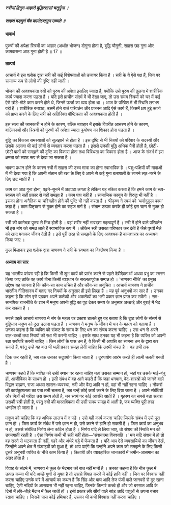 ##### स्त्रीणां द्विगुण आहारो बुद्धिस्तासां चतुर्गुणा ।
##### साहसं षड्गुणं चैव कामोऽष्टगुण उच्यते ॥

#### भावार्थ

पुरुषों की अपेक्षा स्त्रियों का आहार (अर्थात भोजन) दोगुना होता है, बुद्धि चौगुनी, साहस छह गुना और कामवासना आठ गुना होती है ॥ 17 ॥

#### तात्पर्य

आचार्य ने इस श्लोक द्वारा स्त्री की कई विशेषताओं को उजागर किया है । स्त्री के ये ऐसे पक्ष हैं, जिन पर सामान्य रूप से लोगों की दृष्टि नहीं जाती ।

भोजन की आवश्यकता स्त्री को पुरुष की अपेक्षा इसलिए ज्यादा है, क्योंकि उसे पुरुष की तुलना में शारीरिक कार्य ज्यादा करना पड़ता है । यदि इसे प्राचीन संदर्भ में भी देखा जाए, तो उस समय स्त्रियों को घर में कई ऐसे छोटे-मोटे काम करने होते थे, जिनमें ऊर्जा का व्यय होता था । आज के परिवेश में भी स्थिति लगभग वही है । शारीरिक बनावट, उसमें होने वाले परिवर्तन और प्रजनन आदि ऐसे कार्य हैं, जिसमें क्षय हुई ऊर्जा को प्राप्त करने के लिए स्त्री को अतिरिक्त पौष्टिकता की आवश्यकता होती है ।

इस सत्य की जानकारी न होने के कारण, बल्कि व्यवहार में इसके विपरीत आचरण होने के कारण, बालिकाओं और स्त्रियों को पुरुषों की अपेक्षा ज्यादा कुपोषण का शिकार होना पड़ता है ।

बुद्धि का विकास समस्याओं को सुलझाने से होता है । इस दृष्टि से भी स्त्रियों को परिवार के सदस्यों और उसके अलावा भी कई लोगों से व्यवहार करना पड़ता है । इससे उनकी बुद्धि अधिक पैनी होती है, छोटी-छोटी बातों को समझने की दृष्टि का विकास होता तथा विविधता का विकास होता है । आज के संदर्भ में इस क्षमता को स्पष्ट रूप से देखा जा सकता है ।

भावना प्रधान होने के कारण स्त्री में साहस की उच्च मात्रा का होना स्वाभाविक है । पशु-पक्षियों की मादाओं में भी देखा गया है कि अपनी संतान की रक्षा के लिए वे अपने से कई गुना बलशाली के सामने लड़-मरने के लिए डट जाती हैं ।

काम का आठ गुना होना, पढ़ने-सुनने में अटपटा लगता है लेकिन यह संकेत करता है कि हमने काम के रूप-स्वरूप को सही प्रकार से नहीं समझा है । काम पाप नहीं है । सामाजिक कानून के विरुद्ध भी नहीं है । इसका होना अनैतिक या चरित्रहीन होने की पुष्टि भी नहीं करता है । श्रीकृष्ण ने स्वयं को 'धर्मानुकूल काम' कहा है । काम पितृऋण से मुक्त होने का सहज मार्ग है । संतान उत्पन्न करके ही कोई इस ऋण से मुक्त हो सकता है ।

स्त्री की कामेच्छा पुरुष से भिन्न होती है । वहां शरीर नहीं भावदशा महत्वपूर्ण है । स्त्री में होने वाले परिवर्तन भी इस मांग को समक्ष लाते हैं स्वाभाविक रूप में । लेकिन स्त्री उसका परिष्कार कर देती है जैसे पृथ्वी मैले को खाद बनाकर जीवन देती है । इसे पूरी तरह से समझने के लिए आवश्यक है कामशास्त्र का अध्ययन किया जाए ।

कुल मिलाकर इस श्लोक द्वारा चाणक्य ने स्त्री के स्वभाव का विश्लेषण किया है ।

#### अध्याय का सार

यह भारतीय परंपरा रही है कि किसी भी शुभ कार्य को प्रारंभ करने से पहले देवीदेवताओं अथवा प्रभु का स्मरण किया जाए ताकि वह कार्य बिना किसी व्यवधान के सरलतापूर्वक सम्पन्न हो । 'चाणक्य नीति' का प्रमुख उद्देश्य यह जानना है कि कौन-सा काम उचित है और कौन-सा अनुचित । आचार्य चाणक्य ने प्राचीन भारतीय नीतिशास्त्र में बताए गए नियमों के अनुसार ही इसे लिखा है । यह पूर्व अनुभवों का सार है । उनका कहना है कि लोग इसे पढ़कर अपने कर्तव्यों और अकर्तव्यों का भली प्रकार ज्ञान प्राप्त कर सकेंगे । सम-सामयिक राजनीति के ज्ञान में मनुष्य अपनी बुद्धि का पुट देकर समय के अनुसार अच्छाई और बुराई में भेद कर सकता है ।

सबसे पहले आचार्य चाणक्य ने संग के महत्व पर प्रकाश डालते हुए यह बताया है कि दुष्ट लोगों के संसर्ग से बुद्धिमान मनुष्य को दुख उठाना पड़ता है । चाणक्य ने मनुष्य के जीवन में धन के महत्व को बताया है । उनका कहना है कि व्यक्ति को संकट के समय के लिए धन का संचय करना चाहिए । उस धन से अपने बाल-बच्चों तथा स्त्रियों की रक्षा भी करनी चाहिए । इसके साथ उनका यह भी कहना है कि व्यक्ति को अपनी रक्षा सर्वोपरि करनी चाहिए । जिन लोगों के पास धन है, वे किसी भी आपत्ति का सामना धन के द्वारा कर सकते हैं, परंतु उन्हें यह बात भी भली प्रकार समझ लेनी चाहिए कि लक्ष्मी चंचल है । वह तभी तक

टिक कर रहती है, जब तक उसका सदुपयोग किया जाता है । दुरुपयोग आरंभ करते ही लक्ष्मी चलती बनती है ।

चाणक्य कहते हैं कि व्यक्ति को उसी स्थान पर रहना चाहिए जहां उसका सम्मान हो, जहां पर उसके भाई-बंधु हों, आजीविका के साधन हों । इसी संबंध में वह आगे कहते हैं कि जहां धनवान, वेद-शास्त्रों को जानने वाले विद्वान ब्राह्मण, राजा अथवा शासन-व्यवस्था, नदी और वैद्य आदि न हों, वहां भी नहीं रहना चाहिए । नौकरों की कार्यकुशलता का पता तभी चलता है, जब उन्हें कोई कार्य करने के लिए दिया जाता है । अपने संबंधियों और मित्रों की परीक्षा उस समय होती है, जब स्वयं पर कोई आपत्ति आती है । गृहस्थ का सबसे बड़ा सहारा उसकी स्त्री होती है, परंतु स्त्री की वास्तविकता भी उसी समय समझ में आती है, जब व्यक्ति पूरी तरह धनहीन हो जाता है ।

मनुष्य को चाहिए कि वह अधिक लालच में न पड़े । उसे वही कार्य करना चाहिए जिसके संबंध में उसे पूरा ज्ञान हो । जिस कार्य के संबंध में उसे ज्ञान न हो, उसे करने से हानि हो सकती है । जिस कार्य का अनुभव न हो, उससे संबंधित निर्णय लेना कठिन होता है । निर्णय यदि ले लिया जाए, तो संशय की स्थिति मन को डगमगाती रहती है । ऐसा निर्णय कभी भी सही नहीं होता—'संशयात्मा विनश्यति ।' मन यदि संशय में हो तो वह रास्ते से भटकाता ही नहीं, गहरे और अंधेरे गड्ढे में फेंकता है । यदि आप ऐसे व्यवसायियों का जीवन देखें, जिन्होंने अपने क्षेत्र में ऊंचाइयों को छूआ है, तो आप पाएंगे कि उन्होंने अपने काम को समझने के लिए किसी दूसरे अनुभवी व्यक्ति के नीचे काम किया है । किताबी और व्यावहारिक जानकारी में जमीन-आसमान का अंतर होता है ।

विवाह के संदर्भ में, चाणक्य ने कुल के भेदभाव की बात नहीं मानी है । उनका कहना है कि नीच कुल में उत्पन्न कन्या भी यदि अच्छे गुणों से युक्त है तो उससे विवाह करने में कोई हानि नहीं । जिन पर विश्वास नहीं करना चाहिए उनके बारे में आचार्य का कथन है कि सिंह और बाघ आदि तेज पंजों वाले जानवरों से दूर रहना चाहिए, ऐसी नदियों के आसपास भी नहीं रहना चाहिए, जिनके किनारे कच्चे हों और जो बरसात आदि के दिनों में लंबे-चौड़े मैदान में फैल जाती हों । इसी प्रकार लंबे सीगों वाले सांड़ आदि पशुओं से अपना बचाव रखना चाहिए । जिसके पास कोई हथियार है, उसका भी कभी विश्वास नहीं करना चाहिए ।